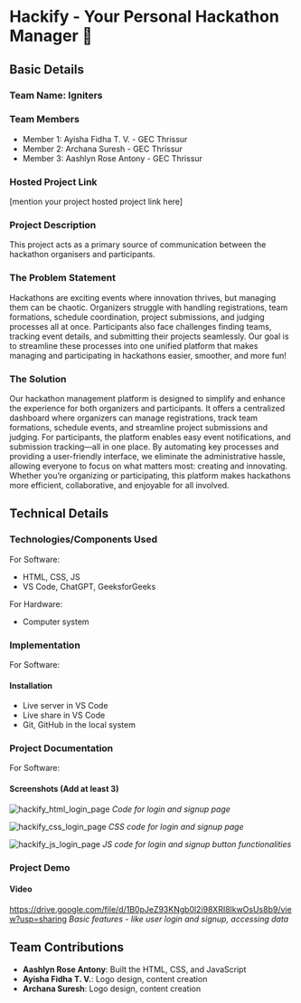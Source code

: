 # Hackify - Your Personal Hackathon Manager 🎯

## Basic Details
### Team Name: Igniters

### Team Members
- Member 1: Ayisha Fidha T. V. - GEC Thrissur
- Member 2: Archana Suresh - GEC Thrissur
- Member 3: Aashlyn Rose Antony - GEC Thrissur

### Hosted Project Link
[mention your project hosted project link here]

### Project Description
This project acts as a primary source of communication between the hackathon organisers and participants.

### The Problem Statement
Hackathons are exciting events where innovation thrives, but managing them can be chaotic. Organizers struggle with handling registrations, team formations, schedule coordination, project submissions, and judging processes all at once. Participants also face challenges finding teams, tracking event details, and submitting their projects seamlessly. Our goal is to streamline these processes into one unified platform that makes managing and participating in hackathons easier, smoother, and more fun!

### The Solution
Our hackathon management platform is designed to simplify and enhance the experience for both organizers and participants. It offers a centralized dashboard where organizers can manage registrations, track team formations, schedule events, and streamline project submissions and judging. For participants, the platform enables easy event notifications, and submission tracking—all in one place. By automating key processes and providing a user-friendly interface, we eliminate the administrative hassle, allowing everyone to focus on what matters most: creating and innovating. Whether you’re organizing or participating, this platform makes hackathons more efficient, collaborative, and enjoyable for all involved.

## Technical Details
### Technologies/Components Used
For Software:
- HTML, CSS, JS
- VS Code, ChatGPT, GeeksforGeeks

For Hardware:
- Computer system

### Implementation
For Software:

#### Installation
- Live server in VS Code
- Live share in VS Code
- Git, GitHub in the local system

### Project Documentation
For Software:

#### Screenshots (Add at least 3)
![hackify_html_login_page](https://github.com/user-attachments/assets/ec804bda-4a65-4366-aa5c-69d3fc2b21e1)
*Code for login and signup page*

![hackify_css_login_page](https://github.com/user-attachments/assets/68a748b6-6a1e-46dc-8bc1-7c66ef2f7263)
*CSS code for login and signup page*

![hackify_js_login_page](https://github.com/user-attachments/assets/2c90768e-be58-400a-a855-000fadba3ede)
*JS code for login and signup button functionalities*

### Project Demo
#### Video
https://drive.google.com/file/d/1B0pJeZ93KNgb0l2i98XRI8lkwOsUs8b9/view?usp=sharing
*Basic features - like user login and signup, accessing data*

## Team Contributions
- **Aashlyn Rose Antony**: Built the HTML, CSS, and JavaScript
- **Ayisha Fidha T. V.**: Logo design, content creation
- **Archana Suresh**: Logo design, content creation
